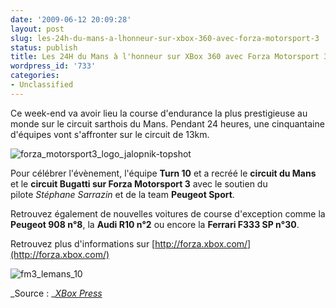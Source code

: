 ```yaml
---
date: '2009-06-12 20:09:28'
layout: post
slug: les-24h-du-mans-a-lhonneur-sur-xbox-360-avec-forza-motorsport-3
status: publish
title: Les 24H du Mans à l'honneur sur XBox 360 avec Forza Motorsport 3
wordpress_id: '733'
categories:
- Unclassified
---
```


Ce week-end va avoir lieu la course d'endurance la plus prestigieuse au monde sur le circuit sarthois du Mans. Pendant 24 heures, une cinquantaine d'équipes vont s'affronter sur le circuit de 13km.







![forza_motorsport3_logo_jalopnik-topshot](http://blog.kdecherf.com/wp-content/uploads/2009/06/forza_motorsport3_logo_jalopnik-topshot.jpg)








Pour célébrer l'évènement, l'équipe **Turn 10** et a recréé le **circuit du Mans** et le **circuit Bugatti **sur** Forza Motorsport 3** avec le soutien du pilote _Stéphane Sarrazin_ et de la team **Peugeot Sport**.




Retrouvez également de nouvelles voitures de course d'exception comme la **Peugeot 908 n°8**, la **Audi R10 n°2** ou encore la **Ferrari F333 SP n°30**.




Retrouvez plus d'informations sur [http://forza.xbox.com/](http://forza.xbox.com/)







![fm3_lemans_10](http://blog.kdecherf.com/wp-content/uploads/2009/06/fm3_lemans_10-1024x576.jpg)







_Source : _[_XBox Press_](http://gamerscoreblog.com/press/archive/2009/06/12/forza367676766.aspx)



